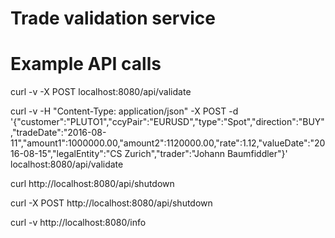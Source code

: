 Trade validation service
========================


Example API calls
=================

curl  -v -X POST localhost:8080/api/validate

curl  -v -H "Content-Type: application/json" -X POST -d '{"customer":"PLUTO1","ccyPair":"EURUSD","type":"Spot","direction":"BUY","tradeDate":"2016-08-11","amount1":1000000.00,"amount2":1120000.00,"rate":1.12,"valueDate":"2016-08-15","legalEntity":"CS Zurich","trader":"Johann Baumfiddler"}' localhost:8080/api/validate


curl http://localhost:8080/api/shutdown

curl -X POST http://localhost:8080/api/shutdown

curl -v http://localhost:8080/info